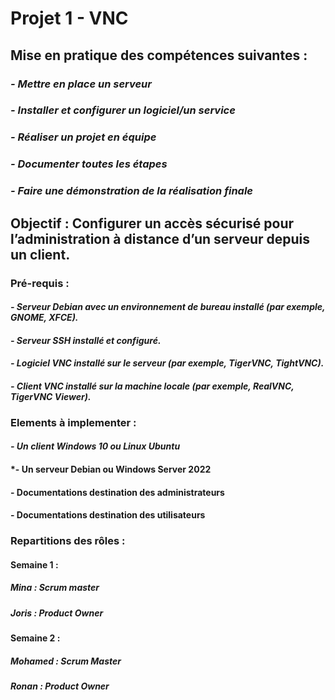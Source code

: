# Projet 1 - VNC



## Mise en pratique des compétences suivantes :
### *- Mettre en place un serveur*
### *- Installer et configurer un logiciel/un service*
### *- Réaliser un projet en équipe*
### *- Documenter toutes les étapes*
### *- Faire une démonstration de la réalisation finale*


## **Objectif : Configurer un accès sécurisé pour l’administration à distance d’un serveur depuis un client.**


### **Pré-requis :**

#### *- Serveur Debian avec un environnement de bureau installé (par exemple, GNOME, XFCE).*
#### *- Serveur SSH installé et configuré.*
#### *- Logiciel VNC installé sur le serveur (par exemple, TigerVNC, TightVNC).*
#### *- Client VNC installé sur la machine locale (par exemple, RealVNC, TigerVNC Viewer).*


### **Elements à implementer :**

#### *- Un client Windows 10 ou Linux Ubuntu*
#### *- Un serveur Debian ou Windows Server 2022
#### - Documentations destination des administrateurs
#### - Documentations destination des utilisateurs

### **Repartitions des rôles :**

#### Semaine 1 :

##### Mina : Scrum master
##### Joris : Product Owner

#### Semaine 2 :

##### Mohamed : Scrum Master
##### Ronan : Product Owner

